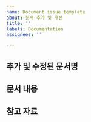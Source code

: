```yaml
---
name: Document issue template
about: 문서 추가 및 개선
title: ''
labels: Documentation
assignees: ''

---
```


## 추가 및 수정된 문서명

## 문서 내용

## 참고 자료
